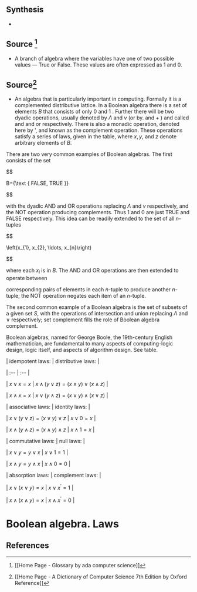 ## Synthesis
- 
## Source [^1]
- A branch of algebra where the variables have one of two possible values — True or False. These values are often expressed as 1 and 0.

## Source[^2]
- An algebra that is particularly important in computing. Formally it is a complemented distributive lattice. In a Boolean algebra there is a set of elements $B$ that consists of only 0 and 1 . Further there will be two dyadic operations, usually denoted by $\Lambda$ and $v$ (or by. and + ) and called and and or respectively. There is also a monadic operation, denoted here by ', and known as the complement operation. These operations satisfy a series of laws, given in the table, where $x, y$, and $z$ denote arbitrary elements of $B$.

  

There are two very common examples of Boolean algebras. The first consists of the set

  

$$

B=\{\text { FALSE, TRUE }\}

$$

  

with the dyadic AND and OR operations replacing $\Lambda$ and $v$ respectively, and the NOT operation producing complements. Thus 1 and 0 are just TRUE and FALSE respectively. This idea can be readily extended to the set of all $n$-tuples

  

$$

\left(x_{1}, x_{2}, \ldots, x_{n}\right)

$$

  

where each $x_{i}$ is in $B$. The AND and OR operations are then extended to operate between

  

corresponding pairs of elements in each $n$-tuple to produce another $n$-tuple; the NOT operation negates each item of an $n$-tuple.

  

The second common example of a Boolean algebra is the set of subsets of a given set $S$, with the operations of intersection and union replacing $\Lambda$ and $\vee$ respectively; set complement fills the role of Boolean algebra complement.

  

Boolean algebras, named for George Boole, the 19th-century English mathematician, are fundamental to many aspects of computing-logic design, logic itself, and aspects of algorithm design. See table.

  

| idempotent laws: | distributive laws: |

| :-- | :-- |

| $x \vee x=x$ | $x \wedge(y \vee z)=(x \wedge y) \vee(x \wedge z)$ |

| $x \wedge x=x$ | $x \vee(y \wedge z)=(x \vee y) \wedge(x \vee z)$ |

| associative laws: | identity laws: |

| $x \vee(y \vee z)=(x \vee y) \vee z$ | $x \vee 0=x$ |

| $x \wedge(y \wedge z)=(x \wedge y) \wedge z$ | $x \wedge 1=x$ |

| commutative laws: | null laws: |

| $x \vee y=y \vee x$ | $x \vee 1=1$ |

| $x \wedge y=y \wedge x$ | $x \wedge 0=0$ |

| absorption laws: | complement laws: |

| $x \vee(x \vee y)=x$ | $x \vee x^{\prime}=1$ |

| $x \wedge(x \wedge y)=x$ | $x \wedge x^{\prime}=0$ |

  

# Boolean algebra. Laws
## References

[^1]: [[Home Page - Glossary by ada computer science]]
[^2]: [[Home Page - A Dictionary of Computer Science 7th Edition by Oxford Reference]]